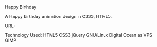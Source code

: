 Happy Birthday

A Happy Birthday animation design in CSS3, HTML5.

URL:

Technology Used: HTML5 CSS3 jQuery  GNU/Linux Digital Ocean as VPS GIMP



